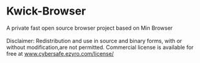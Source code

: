 # Kwick-Browser
A private fast open source browser project based on Min Browser
<br>
<br>
Disclaimer: Redistribution and use in source and binary forms, with or without
modification,are not permitted.
Commercial license is available for free at www.cybersafe.ezyro.com/license/
